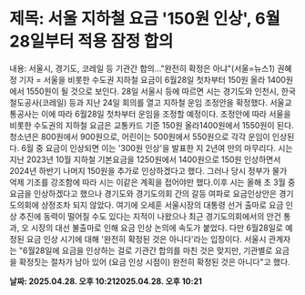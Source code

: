 # **제목: 서울 지하철 요금 '150원 인상', 6월28일부터 적용 잠정 합의**

  내용: 서울시, 경기도, 코레일 등 기관간 합의…"완전히 확정은 아냐"(서울=뉴스1) 권혜정 기자 = 서울을 비롯한 수도권 지하철 요금이 6월28일 첫차부터 150원 올라 1400원에서 1550원이 될 것으로 보인다. 28일 서울시 등에 따르면 시는 경기도와 인천시, 한국철도공사(코레일) 등과 지난 24일 회의를 열고 지하철 운임 조정안을 확정했다. 서울교통공사는 이에 따라 6월28일 첫차부터 운임을 조정할 예정이다. 조정안에 따라 서울을 비롯한 수도권의 지하철 요금은 교통카드 기준 150원 올라1400원에서 1550원이 된다. 청소년은 800원에서 900원으로, 어린이는 500원에서 550원으로 각각 운임이 인상된다. 6월 중 요금이 인상되면 이는 '300원 인상'을 발표한 지 2년여 만의 마무리다. 시는 지난 2023년 10월 지하철 기본요금을 1250원에서 1400원으로 150원 인상하면서 2024년 하반기 나머지 150원을 추가로 인상하겠다고 했다. 그러나 당시 정부가 물가 억제 기조를 강조함에 따라 시는 이같은 계획을 접어야만 했다.이후 시는 올해 초 3월 중 요금을 인상하겠다고 했으나 경기도와 경기도의회 간의 갈등 여파로 요금인상안은 경기도의회에 상정조차 되지 않았다. 여기에 오세훈 서울시장의 대통령 선거 출마로 요금 인상 추진에 동력이 떨어질 수도 있다는 지적이 나왔으나 최근 경기도의회에서의 안건 통과, 오 시장의 대선 불출마로 인해 요금 인상 논의에 속도가 붙었다. 다만 6월28일로 예정된 요금 인상 시기에 대해 '완전히 확정된 것은 아니다'라는 입장이다. 서울시 관계자는 "6월28일에 요금을 인상하는 걸로 기관간 합의를 마친 것은 맞지만, 기관별로 요금을 확정짓는 절차가 남아 있어 (요금 인상 시점이) 완전히 확정된 것은 아니다"고 했다.

  **날짜: 2025.04.28. 오후 10:212025.04.28. 오후 10:21**